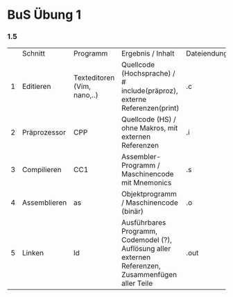 # BuS Übung 1

### 1.5

<table>
    <th>
        <td>Schnitt</td>
        <td>Programm</td>
        <td>Ergebnis / Inhalt</td>
        <td>Dateiendung</td>
    </th>
    <tr>
        <td>1</td>
        <td>Editieren</td>
        <td>Texteditoren (Vim, nano,..)</td>
        <td>Quellcode (Hochsprache) / # include(präproz), externe Referenzen(print)</td>
        <td>.c</td>
    </tr>
    <tr>
        <td>2</td>
        <td>Präprozessor</td>
        <td>CPP</td>
        <td>Quellcode (HS) / ohne Makros, mit externen Referenzen</td>
        <td>.i</td>
    </tr>
    <tr>
        <td>3</td>
        <td>Compilieren</td>
        <td>CC1</td>
        <td>Assembler-Programm / Maschinencode mit Mnemonics</td>
        <td>.s</td>
    </tr>
    <tr>
        <td>4</td>
        <td>Assemblieren</td>
        <td>as</td>
        <td>Objektprogramm / Maschinencode (binär)</td>
        <td>.o</td>
    </tr>
    <tr>
        <td>5</td>
        <td>Linken</td>
        <td>ld</td>
        <td>Ausführbares Programm, Codemodel (?), Auflösung aller externen Referenzen, Zusammenfügen aller Teile</td>
        <td>.out</td>
    </tr>
</table>
